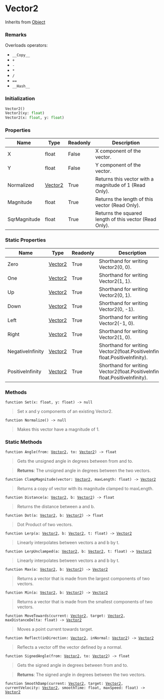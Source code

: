# Vector2
Inherits from [Object](../objects/Object.md)
### Remarks
Overloads operators: 
- `__Copy__`
- `+`
- `-`
- `*`
- `/`
- `==`
- `__Hash__`
### Initialization
```python
Vector2()
Vector2(xy: float)
Vector2(x: float, y: float)
```

### Properties
|Name|Type|Readonly|Description|
|---|---|---|---|
|X|float|False|X component of the vector.|
|Y|float|False|Y component of the vector.|
|Normalized|[Vector2](../objects/Vector2.md)|True|Returns this vector with a magnitude of 1 (Read Only).|
|Magnitude|float|True|Returns the length of this vector (Read Only).|
|SqrMagnitude|float|True|Returns the squared length of this vector (Read Only).|


### Static Properties
|Name|Type|Readonly|Description|
|---|---|---|---|
|Zero|[Vector2](../objects/Vector2.md)|True|Shorthand for writing Vector2(0, 0).|
|One|[Vector2](../objects/Vector2.md)|True|Shorthand for writing Vector2(1, 1).|
|Up|[Vector2](../objects/Vector2.md)|True|Shorthand for writing Vector2(0, 1).|
|Down|[Vector2](../objects/Vector2.md)|True|Shorthand for writing Vector2(0, -1).|
|Left|[Vector2](../objects/Vector2.md)|True|Shorthand for writing Vector2(-1, 0).|
|Right|[Vector2](../objects/Vector2.md)|True|Shorthand for writing Vector2(1, 0).|
|NegativeInfinity|[Vector2](../objects/Vector2.md)|True|Shorthand for writing Vector2(float.PositiveInfinity, float.PositiveInfinity).|
|PositiveInfinity|[Vector2](../objects/Vector2.md)|True|Shorthand for writing Vector2(float.PositiveInfinity, float.PositiveInfinity).|


### Methods
<pre class="language-typescript"><code class="lang-typescript">function Set(x: float, y: float) -> null</code></pre>
> Set x and y components of an existing Vector2.

<pre class="language-typescript"><code class="lang-typescript">function Normalize() -> null</code></pre>
> Makes this vector have a magnitude of 1.


### Static Methods
<pre class="language-typescript"><code class="lang-typescript">function Angle(from: <a data-footnote-ref href="#user-content-fn-35">Vector2</a>, to: <a data-footnote-ref href="#user-content-fn-35">Vector2</a>) -> float</code></pre>
> Gets the unsigned angle in degrees between from and to.

> **Returns**: The unsigned angle in degrees between the two vectors.
<pre class="language-typescript"><code class="lang-typescript">function ClampMagnitude(vector: <a data-footnote-ref href="#user-content-fn-35">Vector2</a>, maxLength: float) -> <a data-footnote-ref href="#user-content-fn-35">Vector2</a></code></pre>
> Returns a copy of vector with its magnitude clamped to maxLength.

<pre class="language-typescript"><code class="lang-typescript">function Distance(a: <a data-footnote-ref href="#user-content-fn-35">Vector2</a>, b: <a data-footnote-ref href="#user-content-fn-35">Vector2</a>) -> float</code></pre>
> Returns the distance between a and b.

<pre class="language-typescript"><code class="lang-typescript">function Dot(a: <a data-footnote-ref href="#user-content-fn-35">Vector2</a>, b: <a data-footnote-ref href="#user-content-fn-35">Vector2</a>) -> float</code></pre>
> Dot Product of two vectors.

<pre class="language-typescript"><code class="lang-typescript">function Lerp(a: <a data-footnote-ref href="#user-content-fn-35">Vector2</a>, b: <a data-footnote-ref href="#user-content-fn-35">Vector2</a>, t: float) -> <a data-footnote-ref href="#user-content-fn-35">Vector2</a></code></pre>
> Linearly interpolates between vectors a and b by t.

<pre class="language-typescript"><code class="lang-typescript">function LerpUnclamped(a: <a data-footnote-ref href="#user-content-fn-35">Vector2</a>, b: <a data-footnote-ref href="#user-content-fn-35">Vector2</a>, t: float) -> <a data-footnote-ref href="#user-content-fn-35">Vector2</a></code></pre>
> Linearly interpolates between vectors a and b by t.

<pre class="language-typescript"><code class="lang-typescript">function Max(a: <a data-footnote-ref href="#user-content-fn-35">Vector2</a>, b: <a data-footnote-ref href="#user-content-fn-35">Vector2</a>) -> <a data-footnote-ref href="#user-content-fn-35">Vector2</a></code></pre>
> Returns a vector that is made from the largest components of two vectors.

<pre class="language-typescript"><code class="lang-typescript">function Min(a: <a data-footnote-ref href="#user-content-fn-35">Vector2</a>, b: <a data-footnote-ref href="#user-content-fn-35">Vector2</a>) -> <a data-footnote-ref href="#user-content-fn-35">Vector2</a></code></pre>
> Returns a vector that is made from the smallest components of two vectors.

<pre class="language-typescript"><code class="lang-typescript">function MoveTowards(current: <a data-footnote-ref href="#user-content-fn-35">Vector2</a>, target: <a data-footnote-ref href="#user-content-fn-35">Vector2</a>, maxDistanceDelta: float) -> <a data-footnote-ref href="#user-content-fn-35">Vector2</a></code></pre>
> Moves a point current towards target.

<pre class="language-typescript"><code class="lang-typescript">function Reflect(inDirection: <a data-footnote-ref href="#user-content-fn-35">Vector2</a>, inNormal: <a data-footnote-ref href="#user-content-fn-35">Vector2</a>) -> <a data-footnote-ref href="#user-content-fn-35">Vector2</a></code></pre>
> Reflects a vector off the vector defined by a normal.

<pre class="language-typescript"><code class="lang-typescript">function SignedAngle(from: <a data-footnote-ref href="#user-content-fn-35">Vector2</a>, to: <a data-footnote-ref href="#user-content-fn-35">Vector2</a>) -> float</code></pre>
> Gets the signed angle in degrees between from and to.

> **Returns**: The signed angle in degrees between the two vectors.
<pre class="language-typescript"><code class="lang-typescript">function SmoothDamp(current: <a data-footnote-ref href="#user-content-fn-35">Vector2</a>, target: <a data-footnote-ref href="#user-content-fn-35">Vector2</a>, currentVelocity: <a data-footnote-ref href="#user-content-fn-35">Vector2</a>, smoothTime: float, maxSpeed: float) -> <a data-footnote-ref href="#user-content-fn-35">Vector2</a></code></pre>

[^0]: [Camera](../static/Camera.md)
[^1]: [Character](../objects/Character.md)
[^2]: [Collider](../objects/Collider.md)
[^3]: [Collision](../objects/Collision.md)
[^4]: [Color](../objects/Color.md)
[^5]: [Convert](../static/Convert.md)
[^6]: [Cutscene](../static/Cutscene.md)
[^7]: [Dict](../objects/Dict.md)
[^8]: [Game](../static/Game.md)
[^9]: [Human](../objects/Human.md)
[^10]: [Input](../static/Input.md)
[^11]: [Json](../static/Json.md)
[^12]: [LineCastHitResult](../objects/LineCastHitResult.md)
[^13]: [LineRenderer](../objects/LineRenderer.md)
[^14]: [List](../objects/List.md)
[^15]: [Map](../static/Map.md)
[^16]: [MapObject](../objects/MapObject.md)
[^17]: [MapTargetable](../objects/MapTargetable.md)
[^18]: [Math](../static/Math.md)
[^19]: [Network](../static/Network.md)
[^20]: [NetworkView](../objects/NetworkView.md)
[^21]: [PersistentData](../static/PersistentData.md)
[^22]: [Physics](../static/Physics.md)
[^23]: [Player](../objects/Player.md)
[^24]: [Quaternion](../objects/Quaternion.md)
[^25]: [Random](../objects/Random.md)
[^26]: [Range](../objects/Range.md)
[^27]: [RoomData](../static/RoomData.md)
[^28]: [Set](../objects/Set.md)
[^29]: [Shifter](../objects/Shifter.md)
[^30]: [String](../static/String.md)
[^31]: [Time](../static/Time.md)
[^32]: [Titan](../objects/Titan.md)
[^33]: [Transform](../objects/Transform.md)
[^34]: [UI](../static/UI.md)
[^35]: [Vector2](../objects/Vector2.md)
[^36]: [Vector3](../objects/Vector3.md)
[^37]: [Object](../objects/Object.md)
[^38]: [Component](../objects/Component.md)
